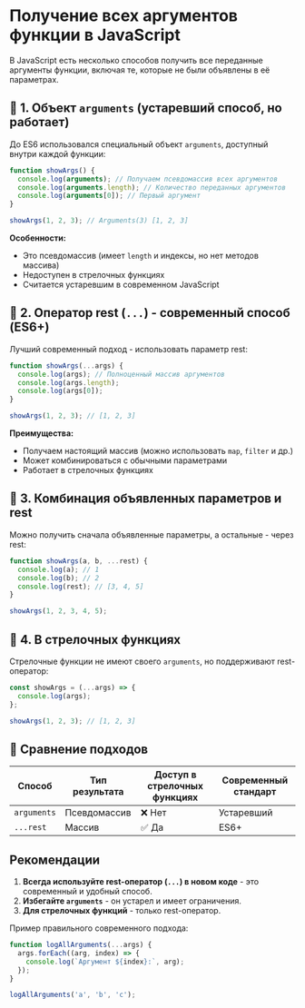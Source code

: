 ﻿# Получение всех аргументов функции в JavaScript

В JavaScript есть несколько способов получить все переданные аргументы функции, включая те, которые не были объявлены в её параметрах.

## 🔹 1. Объект `arguments` (устаревший способ, но работает)

До ES6 использовался специальный объект `arguments`, доступный внутри каждой функции:

```javascript
function showArgs() {
  console.log(arguments); // Получаем псевдомассив всех аргументов
  console.log(arguments.length); // Количество переданных аргументов
  console.log(arguments[0]); // Первый аргумент
}

showArgs(1, 2, 3); // Arguments(3) [1, 2, 3]
```

**Особенности:**
- Это псевдомассив (имеет `length` и индексы, но нет методов массива)
- Недоступен в стрелочных функциях
- Считается устаревшим в современном JavaScript

## 🔹 2. Оператор rest (`...`) - современный способ (ES6+)

Лучший современный подход - использовать параметр rest:

```javascript
function showArgs(...args) {
  console.log(args); // Полноценный массив аргументов
  console.log(args.length);
  console.log(args[0]);
}

showArgs(1, 2, 3); // [1, 2, 3]
```

**Преимущества:**
- Получаем настоящий массив (можно использовать `map`, `filter` и др.)
- Может комбинироваться с обычными параметрами
- Работает в стрелочных функциях

## 🔹 3. Комбинация объявленных параметров и rest

Можно получить сначала объявленные параметры, а остальные - через rest:

```javascript
function showArgs(a, b, ...rest) {
  console.log(a); // 1
  console.log(b); // 2
  console.log(rest); // [3, 4, 5]
}

showArgs(1, 2, 3, 4, 5);
```

## 🔹 4. В стрелочных функциях

Стрелочные функции не имеют своего `arguments`, но поддерживают rest-оператор:

```javascript
const showArgs = (...args) => {
  console.log(args);
};

showArgs(1, 2, 3); // [1, 2, 3]
```

## 🔹 Сравнение подходов

| Способ | Тип результата | Доступ в стрелочных функциях | Современный стандарт |
|--------|---------------|-----------------------------|----------------------|
| `arguments` | Псевдомассив | ❌ Нет | Устаревший |
| `...rest` | Массив | ✅ Да | ES6+ |

## Рекомендации

1. **Всегда используйте rest-оператор (`...`) в новом коде** - это современный и удобный способ.
2. **Избегайте `arguments`** - он устарел и имеет ограничения.
3. **Для стрелочных функций** - только rest-оператор.

Пример правильного современного подхода:

```javascript
function logAllArguments(...args) {
  args.forEach((arg, index) => {
    console.log(`Аргумент ${index}:`, arg);
  });
}

logAllArguments('a', 'b', 'c');
``` 
  